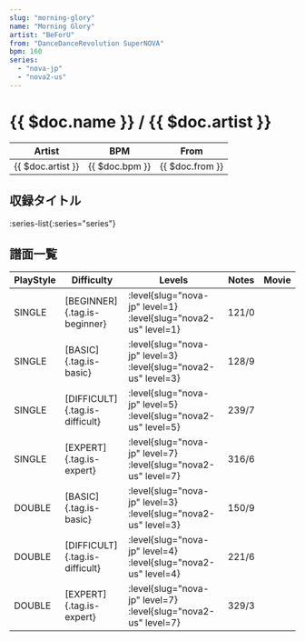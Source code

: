 ```yaml
---
slug: "morning-glory"
name: "Morning Glory"
artist: "BeForU"
from: "DanceDanceRevolution SuperNOVA"
bpm: 160
series:
  - "nova-jp"
  - "nova2-us"
---
```


# {{ $doc.name }} / {{ $doc.artist }}

|Artist|BPM|From|
|------|---|----|
|{{ $doc.artist }}|{{ $doc.bpm }}|{{ $doc.from }}|

## 収録タイトル

:series-list{:series="series"}

## 譜面一覧

|PlayStyle|Difficulty|Levels|Notes|Movie|
|---------|----------|------|-----|-----|
|SINGLE|[BEGINNER]{.tag.is-beginner}|:level{slug="nova-jp" level=1} :level{slug="nova2-us" level=1}|121/0||
|SINGLE|[BASIC]{.tag.is-basic}|:level{slug="nova-jp" level=3} :level{slug="nova2-us" level=3}|128/9||
|SINGLE|[DIFFICULT]{.tag.is-difficult}|:level{slug="nova-jp" level=5} :level{slug="nova2-us" level=5}|239/7||
|SINGLE|[EXPERT]{.tag.is-expert}|:level{slug="nova-jp" level=7} :level{slug="nova2-us" level=7}|316/6||
|DOUBLE|[BASIC]{.tag.is-basic}|:level{slug="nova-jp" level=3} :level{slug="nova2-us" level=3}|150/9||
|DOUBLE|[DIFFICULT]{.tag.is-difficult}|:level{slug="nova-jp" level=4} :level{slug="nova2-us" level=4}|221/6||
|DOUBLE|[EXPERT]{.tag.is-expert}|:level{slug="nova-jp" level=7} :level{slug="nova2-us" level=7}|329/3||
